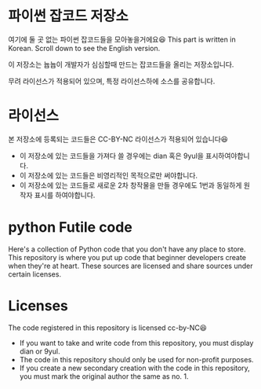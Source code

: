 # 파이썬 잡코드 저장소
여기에 둘 곳 없는 파이썬 잡코드들을 모아놓을거에요😆
This part is written in Korean. Scroll down to see the English version.

이 저장소는 늅늅이 개발자가 심심할때 만드는 잡코드들을 올리는 저장소입니다.

무려 라이선스가 적용되어 있으며, 특정 라이선스하에 소스를 공유합니다.

# 라이선스
본 저장소에 등록되는 코드들은 CC-BY-NC 라이선스가 적용되어 있습니다😆

* 이 저장소에 있는 코드들을 가져다 쓸 경우에는 dian 혹은 9yul을 표시하여야합니다.
* 이 저장소에 있는 코드들은 비영리적인 목적으로만 써야합니다.
* 이 저장소에 있는 코드들로 새로운 2차 창작물을 만들 경우에도 1번과 동일하게 원작자 표시를 하여야합니다.

# python Futile code
Here's a collection of Python code that you don't have any place to store.
This repository is where you put up code that beginner developers create when they're at heart.
These sources are licensed and share sources under certain licenses.

# Licenses
The code registered in this repository is licensed cc-by-NC😆

* If you want to take and write code from this repository, you must display dian or 9yul.
* The code in this repository should only be used for non-profit purposes.
* If you create a new secondary creation with the code in this repository, you must mark the original author the same as no. 1.
